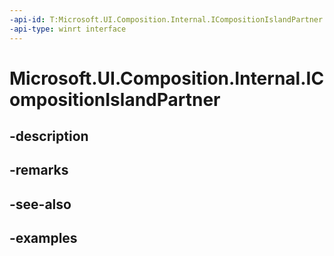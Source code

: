 ```yaml
---
-api-id: T:Microsoft.UI.Composition.Internal.ICompositionIslandPartner
-api-type: winrt interface
---
```


# Microsoft.UI.Composition.Internal.ICompositionIslandPartner

<!--
public interface ICompositionIslandPartner
-->


## -description

## -remarks

## -see-also

## -examples


